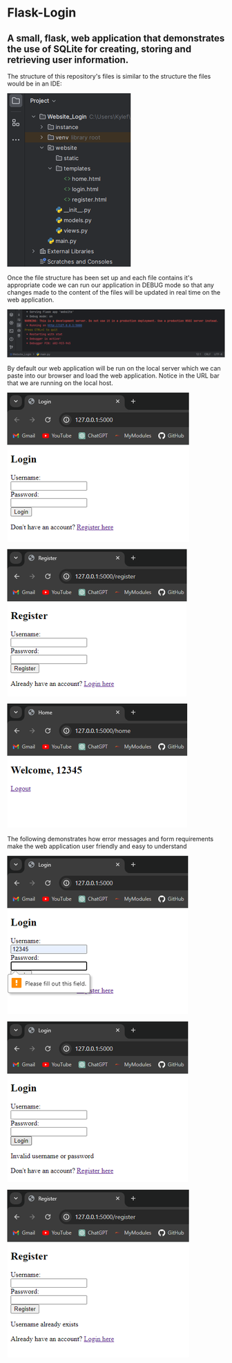 # Flask-Login
## A small, flask, web application that demonstrates the use of SQLite for creating, storing and retrieving user information.

The structure of this repository's files is similar to the structure the files would be in an IDE: 

![Alt text](images/File_Structure.png)

Once the file structure has been set up and each file contains it's appropriate code we can run our application in DEBUG mode so that any changes made to the content of the files will be updated in real time on the web application. 

![ALT text](images/How_To_Run.png)

By default our web application will be run on the local server which we can paste into our browser and load the web application. Notice in the URL bar that we are running on the local host. 

![ALT text](images/HomeLogin_page.png)

![ALT text](images/Register_page.png)

![ALT text](images/Welcome_page.png)

The following demonstrates how error messages and form requirements make the web application user friendly and easy to understand 

![ALT text](images/fill_out.png)

![ALT text](images/Invalid_login.png)

![ALT text](images/User_exists_already.png)
